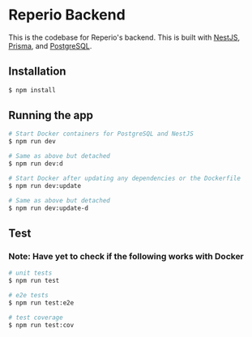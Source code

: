 # Reperio Backend

This is the codebase for Reperio's backend. This is built with [NestJS](https://docs.nestjs.com/), [Prisma](https://www.prisma.io/docs), and [PostgreSQL](https://www.postgresql.org/docs/).

## Installation

```bash
$ npm install
```

## Running the app

```bash
# Start Docker containers for PostgreSQL and NestJS
$ npm run dev

# Same as above but detached
$ npm run dev:d

# Start Docker after updating any dependencies or the Dockerfile
$ npm run dev:update

# Same as above but detached
$ npm run dev:update-d
```

## Test

### Note: Have yet to check if the following works with Docker

```bash
# unit tests
$ npm run test

# e2e tests
$ npm run test:e2e

# test coverage
$ npm run test:cov
```
